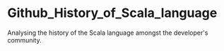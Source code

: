# Github_History_of_Scala_language
Analysing the history of the Scala language amongst the developer's community. 
